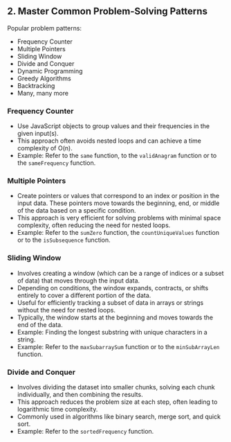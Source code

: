 ## 2. Master Common Problem-Solving Patterns

Popular problem patterns:

- Frequency Counter
- Multiple Pointers
- Sliding Window
- Divide and Conquer
- Dynamic Programming
- Greedy Algorithms
- Backtracking
- Many, many more

### Frequency Counter

- Use JavaScript objects to group values and their frequencies in the given input(s).
- This approach often avoids nested loops and can achieve a time complexity of O(n).
- Example: Refer to the `same` function, to the `validAnagram` function or to the `sameFrequency` function.

### Multiple Pointers

- Create pointers or values that correspond to an index or position in the input data. These pointers move towards the beginning, end, or middle of the data based on a specific condition.
- This approach is very efficient for solving problems with minimal space complexity, often reducing the need for nested loops.
- Example: Refer to the `sumZero` function, the `countUniqueValues` function or to the `isSubsequence` function.

### Sliding Window

- Involves creating a window (which can be a range of indices or a subset of data) that moves through the input data.
- Depending on conditions, the window expands, contracts, or shifts entirely to cover a different portion of the data.
- Useful for efficiently tracking a subset of data in arrays or strings without the need for nested loops.
- Typically, the window starts at the beginning and moves towards the end of the data.
- Example: Finding the longest substring with unique characters in a string.
- Example: Refer to the `maxSubarraySum` function or to the `minSubArrayLen` function.

### Divide and Conquer

- Involves dividing the dataset into smaller chunks, solving each chunk individually, and then combining the results.
- This approach reduces the problem size at each step, often leading to logarithmic time complexity.
- Commonly used in algorithms like binary search, merge sort, and quick sort.
- Example: Refer to the `sortedFrequency` function.
